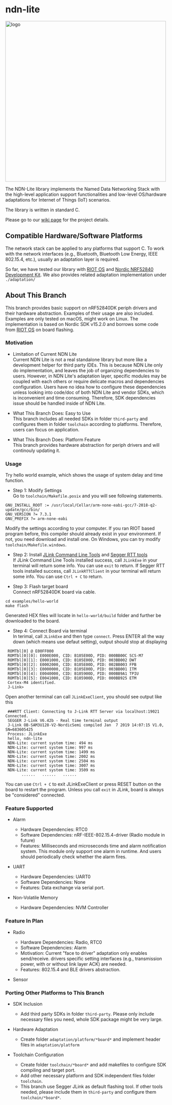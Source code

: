ndn-lite
========

<img src="https://zhiyi-zhang.com/images/ndn-lite-logo.jpg" alt="logo" width="500"/>

The NDN-Lite library implements the Named Data Networking Stack with the high-level application support functionalities and low-level OS/hardware adaptations for Internet of Things (IoT) scenarios.

The library is written in standard C.

Please go to our [wiki page](https://github.com/Zhiyi-Zhang/ndn_standalone/wiki) for the project details.

Compatible Hardware/Software Platforms
--------------------------------------

The network stack can be applied to any platforms that support C.
To work with the network interfaces (e.g., Bluetooth, Bluetooth Low Energy, IEEE 802.15.4, etc.), usually an adaptation layer is required.

So far, we have tested our library with [RIOT OS](https://www.riot-os.org/) and [Nordic NRF52840 Development Kit](https://www.nordicsemi.com/eng/Products/nRF52840-DK).
We also provides related adaptation implementation under `./adaptation/`


About This Branch
-------------------------------------

This branch provides basic support on nRF52840DK periph drivers and their hardware abstraction. Examples of their usage are also included. Examples are only tested on macOS, might work on Linux. The implementation is based on Nordic SDK v15.2.0 and borrows some code from [RIOT OS](https://www.riot-os.org/) on board flashing.

### Motivation ###

- Limitation of Current NDN Lite \
 Current NDN Lite is not a real standalone library but more like a development helper for third party IDEs. This is because NDN Lite only do implementation, and leaves the job of organizing dependencies to users. However, in NDN Lite's adaptation layer, specific modules may be coupled with each others or require delicate macros and dependencies configuration. Users have no idea how to configure these dependencies unless looking into code/doc of both NDN Lite and vendor SDKs, which is inconvenient and time consuming. Therefore, SDK dependencies issue should be handled inside of NDN Lite.

- What This Branch Does: Easy to Use \
 This branch includes all needed SDKs in folder ```third-party``` and configures them in folder ```toolchain``` according to platforms. Therefore, users can focus on application.

- What This Branch Does: Platform Feature \
 This branch provides hardware abstraction for periph drivers and will continouly updating it.

### Usage ###
Try hello world example, which shows the usage of system delay and time function.

- Step 1: Modify Settings \
 Go to ```toolchain/Makefile.posix``` and you will see following statements.
 ```
 GNU_INSTALL_ROOT := /usr/local/Cellar/arm-none-eabi-gcc/7-2018-q2-update/gcc/bin/
 GNU_VERSION ?= 7.3.1
 GNU_PREFIX ?= arm-none-eabi
 ```

 Modify the settings according to your computer. If you ran RIOT based program before, this compiler should already exist in your environment. If not, you need download and install one. On Windows, you can try modify ```toolchain/Makefile.windows```.

 - Step 2: Install [JLink Command Line Tools](https://www.segger.com/products/debug-probes/j-link/tools/j-link-commander/) and [Segger RTT tools](https://www.segger.com/products/debug-probes/j-link/technology/about-real-time-transfer/) \
  If JLink Command Line Tools installed success, call ```JLinkExe``` in your terminal will return some info. You can use ```exit``` to return.
  If Segger RTT tools installed success, call ```JLinkRTTClient``` in your terminal will return some info. You can use ```Ctrl + C``` to return.

 - Step 3: Flash target board \
  Connect nRF52840DK board via cable.
  ```
  cd examples/hello-world
  make flash
  ```
  Generated HEX files will locate in ```hello-world/build``` folder and further be downloaded to the board.

- Step 4: Connect Board via terminal \
 In terimal, call ```JLinkExe``` and then type ```connect```. Press ENTER all the way down (which means use defaut setting), output should stop at displaying
 ```
  ROMTbl[0] @ E00FF000
  ROMTbl[0][0]: E000E000, CID: B105E00D, PID: 000BB00C SCS-M7
  ROMTbl[0][1]: E0001000, CID: B105E00D, PID: 003BB002 DWT
  ROMTbl[0][2]: E0002000, CID: B105E00D, PID: 002BB003 FPB
  ROMTbl[0][3]: E0000000, CID: B105E00D, PID: 003BB001 ITM
  ROMTbl[0][4]: E0040000, CID: B105900D, PID: 000BB9A1 TPIU
  ROMTbl[0][5]: E0041000, CID: B105900D, PID: 000BB925 ETM
  Cortex-M4 identified.
  J-Link>
 ```
 Open another terminal can call ```JLinkExeClient```, you should see output like this
 ```
  ###RTT Client: Connecting to J-Link RTT Server via localhost:19021  Connected.
  SEGGER J-Link V6.42b - Real time terminal output
  J-Link OB-SAM3U128-V2-NordicSemi compiled Jan  7 2019 14:07:15 V1.0, SN=683605425
  Process: JLinkExe
  hello, ndn-lite
  NDN-Lite: current system time: 494 ms
  NDN-Lite: current system time: 997 ms
  NDN-Lite: current system time: 1499 ms
  NDN-Lite: current system time: 2002 ms
  NDN-Lite: current system time: 2504 ms
  NDN-Lite: current system time: 3007 ms
  NDN-Lite: current system time: 3509 ms
        ......   ......   ......
 ```

 You can use ```Ctrl + C``` to exit JLinkExeClient or press RESET button on the board to restart the program. Unless you call ```exit``` in JLink, board is always be "considered" connected.

### Feature Supported ###
- Alarm
  * Hardware Dependencies: RTC0
  * Software Dependencies: nRF-IEEE-802.15.4-driver (Radio module in future)
  * Features: Milliseconds and microseconds time and alarm notification system. This module only support one alarm in runtime. And users should periodically check whether the alarm fires.

- UART
  * Hardware Dependencies: UART0
  * Software Dependencies: None
  * Features: Data exchange via serial port.

- Non-Volatile Memory
  * Hardware Dependencies: NVM Controller

### Feature In Plan ###
- Radio
  * Hardware Dependencies: Radio, RTC0
  * Software Dependencies: Alarm
  * Motivation: Current "face to driver" adaptation only enables send/receive. drivers specific setting interfaces (e.g., transmission power, with or without link layer ACK) are needed.
  * Features: 802.15.4 and BLE drivers abstraction.

- Sensor

### Porting Other Platforms to This Branch ##
- SDK Inclusion
  * Add third party SDKs in folder ```third-party```. Please only include necessary files you need, whole SDK package might be very large.

- Hardware Adaptation
  * Create folder ```adaptation/platform/*board*``` and implement header files in ```adaptation/platform```

- Toolchain Configuration
  * Create folder ```toolchain/*board*``` and add makefiles to configure SDK compiling and target port.
  * Add other necessary platform and SDK independent files folder ```toolchain```.
  * This branch use Segger JLink as default flashing tool. If other tools needed, please include them in ```third-party``` and configure them ```toolchain/*board*```.
